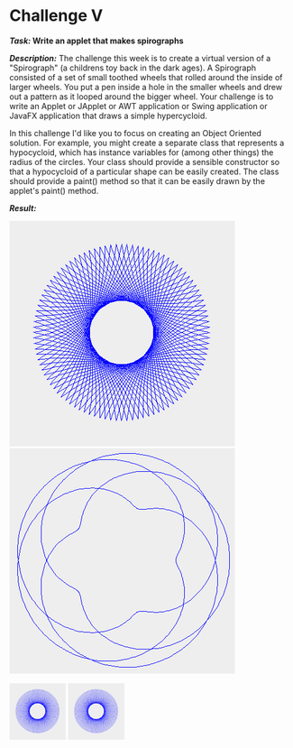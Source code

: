# Challenge V

**_Task:_ Write an applet that makes spirographs**

***Description:*** The challenge this week is to create a virtual version of a "Spirograph" (a childrens toy back in the dark ages). A Spirograph consisted of a set of small toothed wheels that rolled around the inside of larger wheels. You put a pen inside a hole in the smaller wheels and drew out a pattern as it looped around the bigger wheel. Your challenge is to write an Applet or JApplet or AWT application or Swing application or JavaFX application that draws a simple hypercycloid.

In this challenge I'd like you to focus on creating an Object Oriented solution. For example, you might create a separate class that represents a hypocycloid, which has instance variables for (among other things) the radius of the circles. Your class should provide a sensible constructor so that a hypocycloid of a particular shape can be easily created. The class should provide a paint() method so that it can be easily drawn by the applet's paint() method.

***Result:***
<div class="row">
  <div class="column">
    <img src="https://github.com/ransaked1/SpaceCadets-COMP1202/blob/master/Challenge5/spiro1.png" width="400" height="400">
  </div>
  <div class="column">
    <img src="https://github.com/ransaked1/SpaceCadets-COMP1202/blob/master/Challenge5/spiro4.png" width="400" height="400">
  </div>
</div>

<p float="left">
  <img src="https://github.com/ransaked1/SpaceCadets-COMP1202/blob/master/Challenge5/spiro1.png" width="100" />
  <img src="https://github.com/ransaked1/SpaceCadets-COMP1202/blob/master/Challenge5/spiro1.png" width="100" /> 
</p>
